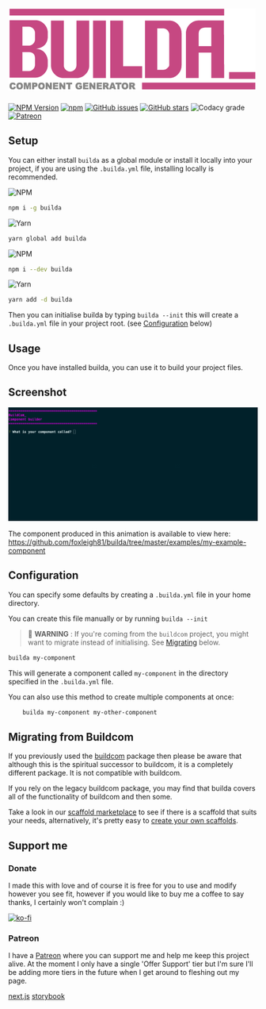 # ![Logo](./builda-logo.png)

[![NPM Version](https://img.shields.io/npm/v/builda?style=for-the-badge&logo=npm)](https://www.npmjs.com/package/builda)
[![npm](https://img.shields.io/npm/dt/builda?style=for-the-badge&logo=npm)](https://www.npmjs.com/package/builda)
[![GitHub issues](https://img.shields.io/github/issues/st-elmos-fire/builda?style=for-the-badge&logo=github)](https://github.com/st-elmos-fire/builda)
[![GitHub stars](https://img.shields.io/github/stars/st-elmos-fire/builda?style=for-the-badge&logo=github)](https://github.com/st-elmos-fire/builda)
![Codacy grade](https://img.shields.io/codacy/grade/2d431f518682497fb27036f95ec38599?style=for-the-badge)
[![Patreon](https://img.shields.io/badge/Patreon-Support-brightgreen?style=for-the-badge&logo=patreon)](https://patreon.com/buildcom?style=for-the-badge)

## Setup

You can either install `builda` as a global module or install it locally into your
project, if you are using the `.builda.yml` file, installing locally is recommended.

![NPM](https://img.shields.io/badge/npm-install_globally-red?style=for-the-badge&logo=npm)

```bash
npm i -g builda
```

![Yarn](https://img.shields.io/badge/yarn-install_globally-yellow?style=for-the-badge&logo=yarn)

```bash
yarn global add builda
```

![NPM](https://img.shields.io/badge/npm-install_locally-red?style=for-the-badge&logo=npm)

```bash
npm i --dev builda
```

![Yarn](https://img.shields.io/badge/yarn-install_locally-yellow?style=for-the-badge&logo=yarn)

```bash
yarn add -d builda
```

Then you can initialise builda by typing `builda --init` this will create a `.builda.yml`
file in your project root. (see [Configuration](#configuration) below)

## Usage

Once you have installed builda, you can use it to build your project files.

## Screenshot

![How builda runs](./example.gif)

The component produced in this animation is available to view here: https://github.com/foxleigh81/builda/tree/master/examples/my-example-component

## Configuration

You can specify some defaults by creating a `.builda.yml` file in your home directory.

You can create this file manually or by running `builda --init`

> 🚨 **WARNING** : If you're coming from the `buildcom` project, you might want
> to migrate instead of initialising. See [Migrating](#migrating-from-buildcom) below.

```bash
builda my-component
```

This will generate a component called `my-component` in the directory specified
in the `.builda.yml` file.

You can also use this method to create multiple components at once:

```bash
    builda my-component my-other-component
```

## Migrating from Buildcom

If you previously used the [buildcom](https://npmjs.com/package/buildcom) package
then please be aware that although this is the spiritual successor to buildcom,
it is a completely different package. It is not compatible with buildcom.

If you rely on the legacy buildcom package, you may find that builda covers
all of the functionality of buildcom and then some.

Take a look in our [scaffold marketplace](/coming-soon) to see if there is a
scaffold that suits your needs, alternatively, it's pretty easy to [create your
own scaffolds](/coming-soon).

## Support me

### Donate

I made this with love and of course it is free for you to use and modify however
you see fit, however if you would like to buy me a coffee to say thanks, I
certainly won't complain :)

[![ko-fi](https://ko-fi.com/img/githubbutton_sm.svg)](https://ko-fi.com/I3I21FRCN)

### Patreon

I have a [Patreon](https://www.patreon.com/stelmosfire) where you can support me
and help me keep this project alive. At the moment I only have a single 'Offer
Support' tier but I'm sure I'll be adding more tiers in the future when I get
around to fleshing out my page.

[next.js](https://nextjs.org/)
[storybook](https://storybook.js.org/)
